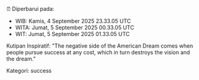 ⏰ Diperbarui pada:
- WIB: Kamis, 4 September 2025 23.33.05 UTC
- WITA: Jumat, 5 September 2025 00.33.05 UTC
- WIT: Jumat, 5 September 2025 01.33.05 UTC

Kutipan Inspiratif:
"The negative side of the American Dream comes when people pursue success at any cost, which in turn destroys the vision and the dream."


Kategori: success

